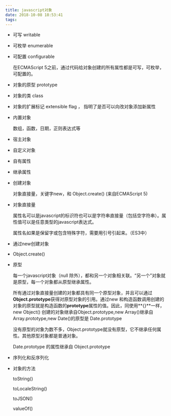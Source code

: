 ```yaml
---
title: javascript对象
date: 2018-10-08 18:53:41
tags:
---
```






- 可写 writable

- 可枚举 enumerable

- 可配置 configurable



  在ECMAScript 5之前，通过代码给对象创建的所有属性都是可写，可枚举，可配置的。



- 对象的原型 prototype
- 对象的类 class
- 对象的扩展标记 extensible flag ， 指明了是否可以向改对象添加新属性



- 内置对象

  数组，函数，日期，正则表达式等

- 宿主对象

- 自定义对象

- 自有属性

- 继承属性



- 创建对象

  对象直接量，关键字new，和 Object.create() (来自ECMAScript 5)

- 对象直接量

  属性名可以是javascript的标识符也可以是字符串直接量（包括空字符串）。属性值可以是任意类型的javascript表达式。

  属性名如果是保留字或包含特殊字符，需要用引号引起来。（ES3中）

- 通过new创建对象

- Object.create()




- 原型

  每一个javascript对象（null 除外），都和另一个对象相关联。“另一个”对象就是原型，每一个对象都从原型继承属性。

  所有通过对象直接量创建的对象都具有同一个原型对象，并且可以通过 **Object.prototype**获得对原型对象的引用。通过new 和构造函数调用创建的对象的原型就是构造函数的**prototype**属性的值。因此，同使用**{}**一样，new Object() 创建的对象继承自Object.prototype,new Array()继承自Array.prototype,new Date()的原型是 Date.prototype

  没有原型的对象为数不多，Object.prototype就没有原型，它不继承任何属性。其他原型对象都是普通对象。

  Date.prototype 的属性继承自 Object.prototype



- 序列化和反序列化





- 对象的方法

  toString()

  toLocaleString()

  toJSON()

  valueOf()

